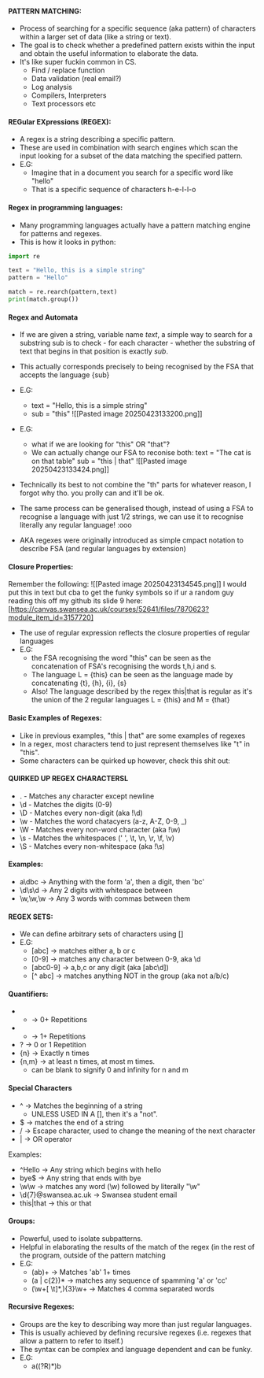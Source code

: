 #### PATTERN MATCHING: 
- Process of searching for a specific sequence (aka pattern) of characters within a larger set of data (like a string or text).
- The goal is to check whether a predefined pattern exists within the input and obtain the useful information to elaborate the data.
- It's like super fuckin common in CS.
	- Find / replace function
	- Data validation (real email?)
	- Log analysis
	- Compilers, Interpreters
	- Text processors etc

#### REGular EXpressions (REGEX):
- A regex is a string describing a specific pattern.
- These are used in combination with search engines which scan the input looking for a subset of the data matching the specified pattern.
- E.G: 
	- Imagine that in a document you search for a specific word like "hello"
	- That is a specific sequence of characters h-e-l-l-o

#### Regex in programming languages:
- Many programming languages actually have a pattern matching engine for patterns and regexes. 
- This is how it looks in python:
``` python
import re

text = "Hello, this is a simple string"
pattern = "Hello"

match = re.rearch(pattern,text)
print(match.group())
```

#### Regex and Automata
- If we are given a string, variable name *text*, a simple way to search for a substring sub is to check - for each character - whether the substring of text that begins in that position is exactly *sub*.
- This actually corresponds precisely to being recognised by the FSA that accepts the language {sub}
- E.G: 
	- text = "Hello, this is a simple string"
	- sub = "this"
![[Pasted image 20250423133200.png]]

- E.G: 
	- what if we are looking for "this" OR "that"? 
	- We can actually change our FSA to reconise both:
		text = "The cat is on that table"
		sub = "this | that"
![[Pasted image 20250423133424.png]]
- Technically its best to not combine the "th" parts for whatever reason, I forgot why tho. you prolly can and it'll be ok.

- The same process can be generalised though, instead of using a FSA to recognise a language with just 1/2 strings, we can use it to recognise literally any regular language! :ooo 
- AKA regexes were originally introduced as simple cmpact notation to describe FSA (and regular languages by extension)

#### Closure Properties: 
Remember the following: 
![[Pasted image 20250423134545.png]]
I would put this in text but cba to get the funky symbols so if ur a random guy reading this off my github its slide 9 here: [https://canvas.swansea.ac.uk/courses/52641/files/7870623?module_item_id=3157720]

- The use of regular expression reflects the closure properties of regular languages
- E.G: 
	- the FSA recognising the word "this" can be seen as the concatenation of FSA's recognising the words t,h,i and s.
	- The language L = {this} can be seen as the language made by concatenating {t}, {h}, {i}, {s}
	- Also! The language described by the regex this|that is regular as it's the union of the 2 regular languages L = {this} and M = {that}

####  Basic Examples of Regexes: 
- Like in previous examples, "this | that" are some examples of regexes
- In a regex, most characters tend to just represent themselves like "t" in "this".
- Some characters can be quirked up however, check this shit out:

#### QUIRKED UP REGEX CHARACTERSL
- . - Matches any character except newline
- \d - Matches the digits (0-9)
- \D - Matches every non-digit (aka !\d)
- \w - Matches the word chatacyers (a-z, A-Z, 0-9, _)
- \W - Matches every non-word character (aka !\w)
- \s - Matches the  whitespaces (' ', \t, \n, \r, \f, \v)
- \S - Matches every non-whitespace (aka !\s)

#### Examples: 
- a\dbc -> Anything with the form 'a', then a digit, then 'bc'
- \d\s\d -> Any 2 digits with whitespace between
- \w,\w,\w -> Any 3 words with commas between them

#### REGEX SETS:
- We can define arbitrary sets of characters using []
- E.G: 
	- [abc] -> matches either a, b or c
	- [0-9] -> matches any character between 0-9, aka \d
	- [abc0-9] -> a,b,c or any digit (aka [abc\d])
	- [^ abc] -> matches anything NOT in the group (aka not a/b/c)

#### Quantifiers: 
- * ->  0+ Repetitions
- + -> 1+ Repetitions
- ? -> 0 or 1 Repetition
- {n} -> Exactly n times
- {n,m} -> at least n times, at most m times.
	- can be blank to signify 0 and infinity for n and m

#### Special Characters
- ^ -> Matches the beginning of a string
	- UNLESS USED IN A [], then it's a "not".
- $ -> matches the end of a string
- / -> Escape character, used to change the meaning of the next character
- | -> OR operator

Examples: 
- ^Hello -> Any string which begins with hello
- bye$ -> Any string that ends with bye
- \w\\w -> matches any word (\w) followed by literally "\w"
- \d{7}@swansea\.ac\.uk -> Swansea student email
- this|that -> this or that

#### Groups: 
- Powerful, used to isolate subpatterns.
- Helpful in elaborating the results of the match of the regex (in the rest of the program, outside of the pattern matching
- E.G: 
	- (ab)+ -> Matches 'ab' 1+ times
	- (a | c{2})* -> matches any sequence of spamming 'a' or 'cc'
	- (\w+[ \t]\*,){3}\w+ -> Matches 4 comma separated words

#### Recursive Regexes: 
- Groups are the key to describing way more than just regular languages.
- This is usually achieved by defining recursive regexes (i.e. regexes that allow a pattern to refer to itself.)
- The syntax can be complex and language dependent and can be funky.
- E.G: 
	- a((?R)\*)b
